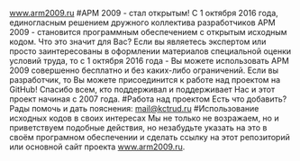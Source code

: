 www.arm2009.ru
#АРМ 2009 - стал открытым!
С 1 октября 2016 года, единогласным решением дружного коллектива разработчиков АРМ 2009 - становится программным обеспечением с открытым исходным кодом.
Что это значит для Вас?
Если вы являетесь экспертом или просто заинтересованы в оформлении материалов специальной оценки условий труда, то с 1 октября 2016 года - Вы можете использовать АРМ 2009 совершенно бесплатно и без каких-либо ограничений.
Если вы разработчик, то Вы можете присоединится к работе над проектом на GitHub!
Спасибо всем, кто поддерживал и поддерживает Нас и этот проект начиная с 2007 года.
#Работа над проектом
Есть что добавить?
Рады помочь и дать пояснения: mail@kctrud.ru
#Использование исходных кодов в своих интересах
Мы не только не возражаем, но и приветствуем подобные действия, но незабудьте указать на это в своём програмном обеспечении и сделать ссылку на этот репозиторий или основной сайт проекта www.arm2009.ru.
